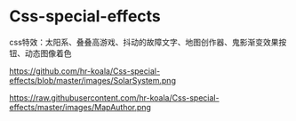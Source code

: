 # Css-special-effects
css特效：太阳系、叠叠高游戏、抖动的故障文字、地图创作器、鬼影渐变效果按钮、动态图像着色

https://github.com/hr-koala/Css-special-effects/blob/master/images/SolarSystem.png

https://raw.githubusercontent.com/hr-koala/Css-special-effects/master/images/MapAuthor.png
